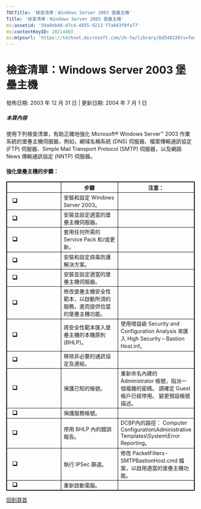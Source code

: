 ```yaml
---
TOCTitle: '檢查清單：Windows Server 2003 堡壘主機'
Title: '檢查清單：Windows Server 2003 堡壘主機'
ms:assetid: '59a9eb40-d7c4-4855-9213-f7a843f0fa77'
ms:contentKeyID: 20214403
ms:mtpsurl: 'https://technet.microsoft.com/zh-tw/library/Dd548220(v=TechNet.10)'
---
```


檢查清單：Windows Server 2003 堡壘主機
======================================

發佈日期: 2003 年 12 月 31 日 | 更新日期: 2004 年 7 月 1 日

##### 本頁內容

[](#ebaa)

使用下列檢查清單，有助正確地強化 Microsoft® Windows Server™ 2003 作業系統的堡壘主機伺服器，例如，網域名稱系統 (DNS) 伺服器、檔案傳輸通訊協定 (FTP) 伺服器、Simple Mail Transport Protocol (SMTP) 伺服器，以及網路 News 傳輸通訊協定 (NNTP) 伺服器。

#### 強化堡壘主機的步驟：

 
<table style="border:1px solid black;">
<colgroup>
<col width="33%" />
<col width="33%" />
<col width="33%" />
</colgroup>
<thead>
<tr class="header">
<th style="border:1px solid black;" >  </th>
<th style="border:1px solid black;" >步驟</th>
<th style="border:1px solid black;" >注意：</th>
</tr>
</thead>
<tbody>
<tr class="odd">
<td style="border:1px solid black;"> 
<img src="images/Dd548220.mnp_checkbox(zh-tw,TechNet.10).gif" /></td>
<td style="border:1px solid black;">安裝和設定 Windows Server 2003。</td>
<td style="border:1px solid black;">  </td>
</tr>
<tr class="even">
<td style="border:1px solid black;"> 
<img src="images/Dd548220.mnp_checkbox(zh-tw,TechNet.10).gif" /></td>
<td style="border:1px solid black;">安裝並設定適當的堡壘主機伺服器。</td>
<td style="border:1px solid black;">  </td>
</tr>
<tr class="odd">
<td style="border:1px solid black;"> 
<img src="images/Dd548220.mnp_checkbox(zh-tw,TechNet.10).gif" /></td>
<td style="border:1px solid black;">套用任何所需的 Service Pack 和/或更新。</td>
<td style="border:1px solid black;">  </td>
</tr>
<tr class="even">
<td style="border:1px solid black;"> 
<img src="images/Dd548220.mnp_checkbox(zh-tw,TechNet.10).gif" /></td>
<td style="border:1px solid black;">安裝和設定病毒防護解決方案。</td>
<td style="border:1px solid black;">  </td>
</tr>
<tr class="odd">
<td style="border:1px solid black;"> 
<img src="images/Dd548220.mnp_checkbox(zh-tw,TechNet.10).gif" /></td>
<td style="border:1px solid black;">安裝並設定適當的堡壘主機伺服器。</td>
<td style="border:1px solid black;">  </td>
</tr>
<tr class="even">
<td style="border:1px solid black;"> 
<img src="images/Dd548220.mnp_checkbox(zh-tw,TechNet.10).gif" /></td>
<td style="border:1px solid black;">修改堡壘主機安全性範本，以啟動所須的服務，進而提供恰當的堡壘主機功能。</td>
<td style="border:1px solid black;">  </td>
</tr>
<tr class="odd">
<td style="border:1px solid black;"> 
<img src="images/Dd548220.mnp_checkbox(zh-tw,TechNet.10).gif" /></td>
<td style="border:1px solid black;">將安全性範本匯入堡壘主機的本機原則 (BHLP)。</td>
<td style="border:1px solid black;">使用增益級 Security and Configuration Analysis 來匯入 High Security – Bastion Host.inf。</td>
</tr>
<tr class="even">
<td style="border:1px solid black;"> 
<img src="images/Dd548220.mnp_checkbox(zh-tw,TechNet.10).gif" /></td>
<td style="border:1px solid black;">移除非必要的通訊協定及連結。</td>
<td style="border:1px solid black;">  </td>
</tr>
<tr class="odd">
<td style="border:1px solid black;"> 
<img src="images/Dd548220.mnp_checkbox(zh-tw,TechNet.10).gif" /></td>
<td style="border:1px solid black;">保護已知的帳號。</td>
<td style="border:1px solid black;">重新命名內建的 Administrator 帳號，指派一個複雜的密碼。 請確定 Guest 帳戶已經停用。 變更預設帳號描述。</td>
</tr>
<tr class="even">
<td style="border:1px solid black;"> 
<img src="images/Dd548220.mnp_checkbox(zh-tw,TechNet.10).gif" /></td>
<td style="border:1px solid black;">保護服務帳號。</td>
<td style="border:1px solid black;">  </td>
</tr>
<tr class="odd">
<td style="border:1px solid black;"> 
<img src="images/Dd548220.mnp_checkbox(zh-tw,TechNet.10).gif" /></td>
<td style="border:1px solid black;">停用 BHLP 內的錯誤報告。</td>
<td style="border:1px solid black;">DCBP內的路徑： Computer Configuration\Administrative Templates\System\Error Reporting。</td>
</tr>
<tr class="even">
<td style="border:1px solid black;"> 
<img src="images/Dd548220.mnp_checkbox(zh-tw,TechNet.10).gif" /></td>
<td style="border:1px solid black;">執行 IPSec 篩選。</td>
<td style="border:1px solid black;">修改 PacketFilters-SMTPBastionHost.cmd 檔案，以啟用適當的堡壘主機功能。</td>
</tr>
<tr class="odd">
<td style="border:1px solid black;"> 
<img src="images/Dd548220.mnp_checkbox(zh-tw,TechNet.10).gif" /></td>
<td style="border:1px solid black;">重新啟動電腦。</td>
<td style="border:1px solid black;">  </td>
</tr>
</tbody>
</table>
  
[](#mainsection)[回到頁首](#mainsection)
